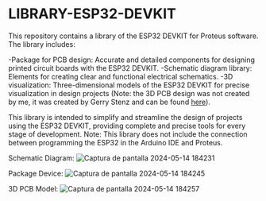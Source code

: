 # LIBRARY-ESP32-DEVKIT
This repository contains a library of the ESP32 DEVKIT for Proteus software. The library includes:

-Package for PCB design: Accurate and detailed components for designing printed circuit boards with the ESP32 DEVKIT.
-Schematic diagram library: Elements for creating clear and functional electrical schematics.
-3D visualization: Three-dimensional models of the ESP32 DEVKIT for precise visualization in design projects (Note: the 3D PCB design was not created by me, it was created by Gerry Stenz and can be found [here](https://grabcad.com/library/esp32-dev-kit-v1-1)).

This library is intended to simplify and streamline the design of projects using the ESP32 DEVKIT, providing complete and precise tools for every stage of development. Note: This library does not include the connection between programming the ESP32 in the Arduino IDE and Proteus.

Schematic Diagram: ![Captura de pantalla 2024-05-14 184231](https://github.com/CHANCUCO/LIBRARY-ESP32-DEVKIT/assets/147283141/25c42dc0-d185-4226-bb6c-f2e449f5f663)


Package Device: ![Captura de pantalla 2024-05-14 184245](https://github.com/CHANCUCO/LIBRARY-ESP32-DEVKIT/assets/147283141/d83cd06b-b4a6-40d2-b468-aad8ba5acada)


3D PCB Model:                 ![Captura de pantalla 2024-05-14 184257](https://github.com/CHANCUCO/LIBRARY-ESP32-DEVKIT/assets/147283141/ff29c7bc-5063-444a-b066-8ff28f59fae0)
